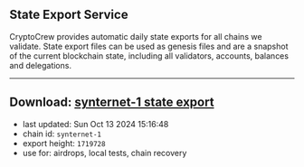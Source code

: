 ## State Export Service
CryptoCrew provides automatic daily state exports for all chains we validate. State export files can be used as genesis files and are a snapshot of the current blockchain state, including all validators, accounts, balances and delegations.

---
**Download: [synternet-1 state export](https://dl-eu2.ccvalidators.com/SERVICE/synternet/synternet-1_export_1719728.json)**
---

- last updated: Sun Oct 13 2024 15:16:48
- chain id: `synternet-1`
- export height: `1719728`
- use for: airdrops, local tests, chain recovery
